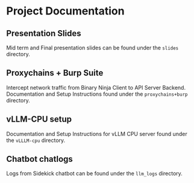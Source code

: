# Project Documentation
## Presentation Slides
Mid term and Final presentation slides can be found under the `slides` directory.
## Proxychains + Burp Suite
Intercept network traffic from Binary Ninja Client to API Server Backend.  
Documentation and Setup Instructions found under the `proxychains+burp` directory.  
## vLLM-CPU setup
Documentation and Setup Instructions for vLLM CPU server found under the `vLLLM-cpu` directory.
## Chatbot chatlogs
Logs from Sidekick chatbot can be found under the `llm_logs` directory.